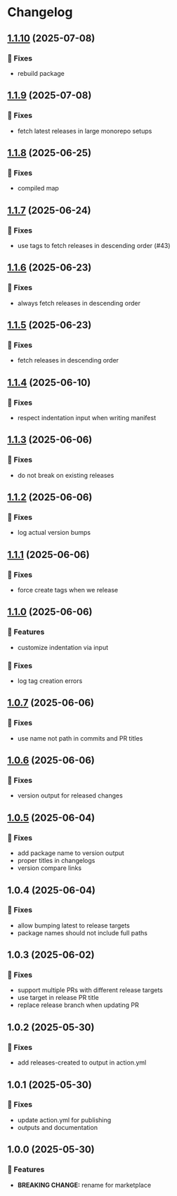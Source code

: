 # Changelog

## [1.1.10](https://github.com/wearethefoos/release-monorepo-action/compare/v1.1.9...v1.1.10) (2025-07-08)

### 🐛 Fixes

- rebuild package

## [1.1.9](https://github.com/wearethefoos/release-monorepo-action/compare/v1.1.8...v1.1.9) (2025-07-08)

### 🐛 Fixes

- fetch latest releases in large monorepo setups

## [1.1.8](https://github.com/wearethefoos/release-monorepo-action/compare/v1.1.7...v1.1.8) (2025-06-25)

### 🐛 Fixes

- compiled map

## [1.1.7](https://github.com/wearethefoos/release-monorepo-action/compare/v1.1.6...v1.1.7) (2025-06-24)

### 🐛 Fixes

- use tags to fetch releases in descending order (#43)

## [1.1.6](https://github.com/wearethefoos/release-monorepo-action/compare/v1.1.5...v1.1.6) (2025-06-23)

### 🐛 Fixes

- always fetch releases in descending order

## [1.1.5](https://github.com/wearethefoos/release-monorepo-action/compare/v1.1.4...v1.1.5) (2025-06-23)

### 🐛 Fixes

- fetch releases in descending order

## [1.1.4](https://github.com/wearethefoos/release-monorepo-action/compare/v1.1.3...v1.1.4) (2025-06-10)

### 🐛 Fixes

- respect indentation input when writing manifest

## [1.1.3](https://github.com/wearethefoos/release-monorepo-action/compare/v1.1.2...v1.1.3) (2025-06-06)

### 🐛 Fixes

- do not break on existing releases

## [1.1.2](https://github.com/wearethefoos/release-monorepo-action/compare/v1.1.1...v1.1.2) (2025-06-06)

### 🐛 Fixes

- log actual version bumps

## [1.1.1](https://github.com/wearethefoos/release-monorepo-action/compare/v1.1.0...v1.1.1) (2025-06-06)

### 🐛 Fixes

- force create tags when we release

## [1.1.0](https://github.com/wearethefoos/release-monorepo-action/compare/v1.0.7...v1.1.0) (2025-06-06)

### 🚀 Features

- customize indentation via input

### 🐛 Fixes

- log tag creation errors

## [1.0.7](https://github.com/wearethefoos/release-monorepo-action/compare/v1.0.6...v1.0.7) (2025-06-06)

### 🐛 Fixes

- use name not path in commits and PR titles

## [1.0.6](https://github.com/wearethefoos/release-monorepo-action/compare/v1.0.5...v1.0.6) (2025-06-06)

### 🐛 Fixes

- version output for released changes

## [1.0.5](https://github.com/wearethefoos/release-monorepo-action/compare/v1.0.4...v1.0.5) (2025-06-04)

### 🐛 Fixes

- add package name to version output
- proper titles in changelogs
- version compare links

## 1.0.4 (2025-06-04)

### 🐛 Fixes

- allow bumping latest to release targets
- package names should not include full paths

## 1.0.3 (2025-06-02)

### 🐛 Fixes

- support multiple PRs with different release targets
- use target in release PR title
- replace release branch when updating PR

## 1.0.2 (2025-05-30)

### 🐛 Fixes

- add releases-created to output in action.yml

## 1.0.1 (2025-05-30)

### 🐛 Fixes

- update action.yml for publishing
- outputs and documentation

## 1.0.0 (2025-05-30)

### 🚀 Features

- **BREAKING CHANGE:** rename for marketplace

